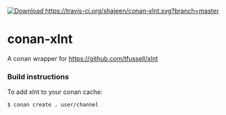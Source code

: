 [ ![Download](https://api.bintray.com/packages/shajeenahmed/conan/xlnt%3Amaster/images/download.svg?version=1.3.0%3Arelease) ](https://bintray.com/shajeenahmed/conan/xlnt%3Amaster/1.3.0%3Arelease/link)
https://travis-ci.org/shajeen/conan-xlnt.svg?branch=master

# conan-xlnt
A conan wrapper for https://github.com/tfussell/xlnt

### Build instructions


To add xlnt to your conan cache:
```sh
$ conan create . user/channel 
```
